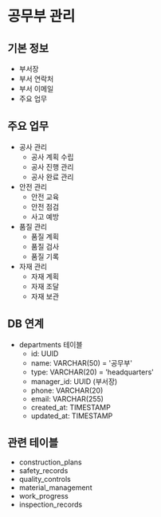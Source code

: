 # 공무부 관리

## 기본 정보
- 부서장
- 부서 연락처
- 부서 이메일
- 주요 업무

## 주요 업무
- 공사 관리
  - 공사 계획 수립
  - 공사 진행 관리
  - 공사 완료 관리
- 안전 관리
  - 안전 교육
  - 안전 점검
  - 사고 예방
- 품질 관리
  - 품질 계획
  - 품질 검사
  - 품질 기록
- 자재 관리
  - 자재 계획
  - 자재 조달
  - 자재 보관

## DB 연계
- departments 테이블
  - id: UUID
  - name: VARCHAR(50) = '공무부'
  - type: VARCHAR(20) = 'headquarters'
  - manager_id: UUID (부서장)
  - phone: VARCHAR(20)
  - email: VARCHAR(255)
  - created_at: TIMESTAMP
  - updated_at: TIMESTAMP

## 관련 테이블
- construction_plans
- safety_records
- quality_controls
- material_management
- work_progress
- inspection_records 